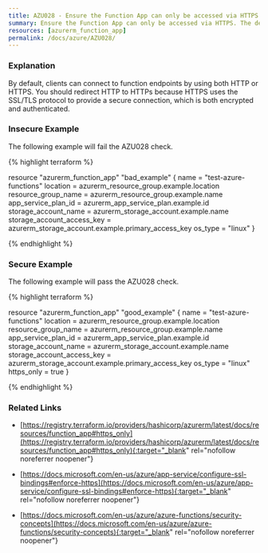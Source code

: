 ```yaml
---
title: AZU028 - Ensure the Function App can only be accessed via HTTPS. The default is false.
summary: Ensure the Function App can only be accessed via HTTPS. The default is false. 
resources: [azurerm_function_app] 
permalink: /docs/azure/AZU028/
---
```

### Explanation


By default, clients can connect to function endpoints by using both HTTP or HTTPS. You should redirect HTTP to HTTPs because HTTPS uses the SSL/TLS protocol to provide a secure connection, which is both encrypted and authenticated.



### Insecure Example

The following example will fail the AZU028 check.

{% highlight terraform %}

resource "azurerm_function_app" "bad_example" {
  name                       = "test-azure-functions"
  location                   = azurerm_resource_group.example.location
  resource_group_name        = azurerm_resource_group.example.name
  app_service_plan_id        = azurerm_app_service_plan.example.id
  storage_account_name       = azurerm_storage_account.example.name
  storage_account_access_key = azurerm_storage_account.example.primary_access_key
  os_type                    = "linux"
}

{% endhighlight %}



### Secure Example

The following example will pass the AZU028 check.

{% highlight terraform %}

resource "azurerm_function_app" "good_example" {
  name                       = "test-azure-functions"
  location                   = azurerm_resource_group.example.location
  resource_group_name        = azurerm_resource_group.example.name
  app_service_plan_id        = azurerm_app_service_plan.example.id
  storage_account_name       = azurerm_storage_account.example.name
  storage_account_access_key = azurerm_storage_account.example.primary_access_key
  os_type                    = "linux"
  https_only                 = true
}

{% endhighlight %}



### Related Links


- [https://registry.terraform.io/providers/hashicorp/azurerm/latest/docs/resources/function_app#https_only](https://registry.terraform.io/providers/hashicorp/azurerm/latest/docs/resources/function_app#https_only){:target="_blank" rel="nofollow noreferrer noopener"}

- [https://docs.microsoft.com/en-us/azure/app-service/configure-ssl-bindings#enforce-https](https://docs.microsoft.com/en-us/azure/app-service/configure-ssl-bindings#enforce-https){:target="_blank" rel="nofollow noreferrer noopener"}

- [https://docs.microsoft.com/en-us/azure/azure-functions/security-concepts](https://docs.microsoft.com/en-us/azure/azure-functions/security-concepts){:target="_blank" rel="nofollow noreferrer noopener"}


